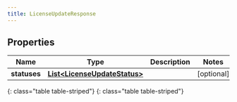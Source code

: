 ```yaml
---
title: LicenseUpdateResponse
---
```


## Properties

| Name | Type | Description | Notes |
| ------------ | ------------- | ------------- | ------------- |
| **statuses** | [**List&lt;LicenseUpdateStatus&gt;**](LicenseUpdateStatus.html) |  |  [optional] |
{: class="table table-striped"}
{: class="table table-striped"}


